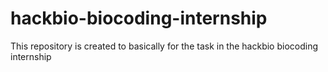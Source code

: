 # hackbio-biocoding-internship
This repository is created to basically for the task in the hackbio biocoding internship
